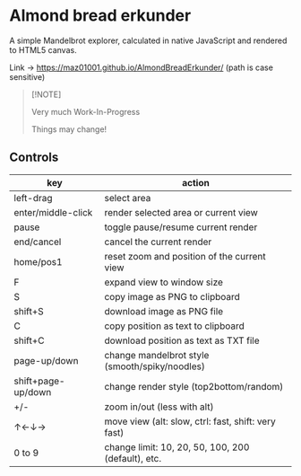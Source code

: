 # Almond bread erkunder

A simple Mandelbrot explorer, calculated in native JavaScript and rendered to HTML5 canvas.

Link → <https://maz01001.github.io/AlmondBreadErkunder/> (path is case sensitive)

>
> [!NOTE]
>
> Very much Work-In-Progress
>
> Things may change!
>

## Controls

| key                | action                                              |
| ------------------ | --------------------------------------------------- |
| left-drag          | select area                                         |
| enter/middle-click | render selected area or current view                |
| pause              | toggle pause/resume current render                  |
| end/cancel         | cancel the current render                           |
| home/pos1          | reset zoom and position of the current view         |
| F                  | expand view to window size                          |
| S                  | copy image as PNG to clipboard                      |
| shift+S            | download image as PNG file                          |
| C                  | copy position as text to clipboard                  |
| shift+C            | download position as text as TXT file               |
| page-up/down       | change mandelbrot style (smooth/spiky/noodles)      |
| shift+page-up/down | change render style (top2bottom/random)             |
| +/-                | zoom in/out (less with alt)                         |
| ↑←↓→               | move view (alt: slow, ctrl: fast, shift: very fast) |
| 0 to 9             | change limit: 10, 20, 50, 100, 200 (default), etc.  |
